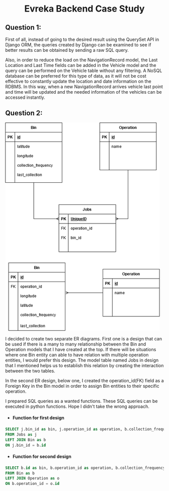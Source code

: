 <h1 align="center">
    Evreka Backend Case Study
</h1>

## Question 1:
First of all, instead of going to the desired result using the QuerySet API in Django ORM, 
the queries created by Django can be examined to see if better results can be obtained by 
sending a raw SQL query.

Also, in order to reduce the load on the NavigationRecord model, the Last Location and Last Time
fields can be added in the Vehicle model and the query can be performed on the Vehicle table
without any filtering. A NoSQL database can be preferred for this type of data, as it will not
be cost effective to constantly update the location and date information on the RDBMS. In this
way, when a new NavigationRecord arrives vehicle last point and time will be updated and the
needed information of the vehicles can be accessed instantly.

## Question 2:

![Screenshot](diagram.png)

I decided to create two separate ER diagrams. First one is a design that can be used if there is a many
to many relationship between the Bin and Operation models that I have created at the top.
If there will be situations where one Bin entity can able to have relation with multiple operation entities, I would prefer
this design. The model table named Jobs in design that I mentioned helps us to establish this relation
by creating the interaction between the two tables.

In the second ER design, below one, I created the operation_id(FK) field as a Foreign Key
in the Bin model in order to assign Bin entities to their specific operation. 


I prepared SQL queries as a wanted functions. These SQL queries can be executed in python functions.
Hope I didn't take the wrong approach.

- #### Function for first design

```sql
SELECT j.bin_id as bin, j.operation_id as operation, b.collection_frequency 
FROM Jobs as j
LEFT JOIN Bin as b
ON j.bin_id = b.id
```

- #### Function for second design

```sql
SELECT b.id as bin, b.operation_id as operation, b.collection_frequency 
FROM Bin as b
LEFT JOIN Operation as o
ON b.operation_id = o.id
```
